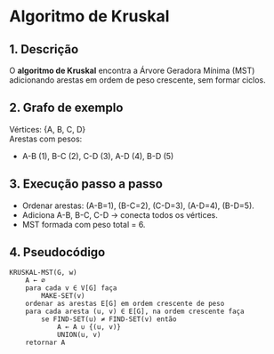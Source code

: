 # Algoritmo de Kruskal

## 1. Descrição
O **algoritmo de Kruskal** encontra a Árvore Geradora Mínima (MST) adicionando arestas em ordem de peso crescente, sem formar ciclos.

## 2. Grafo de exemplo
Vértices: {A, B, C, D}  
Arestas com pesos:  
- A-B (1), B-C (2), C-D (3), A-D (4), B-D (5)

## 3. Execução passo a passo
- Ordenar arestas: (A-B=1), (B-C=2), (C-D=3), (A-D=4), (B-D=5).  
- Adiciona A-B, B-C, C-D → conecta todos os vértices.  
- MST formada com peso total = 6.

## 4. Pseudocódigo
```pseudocode
KRUSKAL-MST(G, w)
    A ← ∅
    para cada v ∈ V[G] faça
        MAKE-SET(v)
    ordenar as arestas E[G] em ordem crescente de peso
    para cada aresta (u, v) ∈ E[G], na ordem crescente faça
        se FIND-SET(u) ≠ FIND-SET(v) então
            A ← A ∪ {(u, v)}
            UNION(u, v)
    retornar A
```